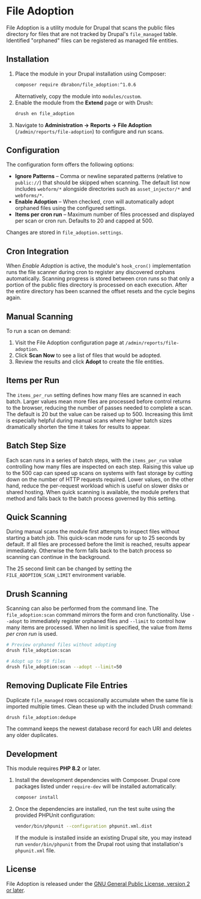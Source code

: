 # File Adoption

File Adoption is a utility module for Drupal that scans the public files directory
for files that are not tracked by Drupal's `file_managed` table. Identified
"orphaned" files can be registered as managed file entities.

## Installation

1. Place the module in your Drupal installation using Composer:
   ```bash
   composer require dbrabon/file_adoption:^1.0.6
   ```
   Alternatively, copy the module into `modules/custom`.
2. Enable the module from the **Extend** page or with Drush:
   ```bash
   drush en file_adoption
   ```
3. Navigate to **Administration → Reports → File Adoption** (`/admin/reports/file-adoption`)
   to configure and run scans.

## Configuration

The configuration form offers the following options:

- **Ignore Patterns** – Comma or newline separated patterns (relative to
  `public://`) that should be skipped when scanning. The default list now
  includes `webform/*` alongside directories such as `asset_injector/*` and
  `webforms/*`.
- **Enable Adoption** – When checked, cron will automatically adopt orphaned
  files using the configured settings.
- **Items per cron run** – Maximum number of files processed and displayed per
  scan or cron run. Defaults to 20 and capped at 500.

Changes are stored in `file_adoption.settings`.

## Cron Integration

When *Enable Adoption* is active, the module's `hook_cron()` implementation runs
the file scanner during cron to register any discovered orphans automatically.
Scanning progress is stored between cron runs so that only a portion of the
public files directory is processed on each execution. After the entire directory
has been scanned the offset resets and the cycle begins again.

## Manual Scanning

To run a scan on demand:

1. Visit the File Adoption configuration page at `/admin/reports/file-adoption`.
2. Click **Scan Now** to see a list of files that would be adopted.
3. Review the results and click **Adopt** to create the file entities.

## Items per Run

The `items_per_run` setting defines how many files are scanned in each batch.
Larger values mean more files are processed before control returns to the
browser, reducing the number of passes needed to complete a scan. The default is
20 but the value can be raised up to 500. Increasing this limit is especially
helpful during manual scans where higher batch sizes dramatically shorten the
time it takes for results to appear.

## Batch Step Size

Each scan runs in a series of batch steps, with the `items_per_run` value
controlling how many files are inspected on each step. Raising this value up to
the 500 cap can speed up scans on systems with fast storage by cutting down on
the number of HTTP requests required. Lower values, on the other hand, reduce
the per-request workload which is useful on slower disks or shared hosting.
When quick scanning is available, the module prefers that method and falls back to the batch process governed by this setting.

## Quick Scanning

During manual scans the module first attempts to inspect files without starting a batch job. This quick-scan mode runs for up to 25 seconds by default. If all files are processed before the limit is reached, results appear immediately. Otherwise the form falls back to the batch process so scanning can continue in the background.

The 25 second limit can be changed by setting the `FILE_ADOPTION_SCAN_LIMIT` environment variable.


## Drush Scanning

Scanning can also be performed from the command line. The `file_adoption:scan`
command mirrors the form and cron functionality. Use `--adopt` to immediately
register orphaned files and `--limit` to control how many items are processed.
When no limit is specified, the value from *Items per cron run* is used.

```bash
# Preview orphaned files without adopting
drush file_adoption:scan

# Adopt up to 50 files
drush file_adoption:scan --adopt --limit=50
```

## Removing Duplicate File Entries

Duplicate `file_managed` rows occasionally accumulate when the same file is
imported multiple times. Clean these up with the included Drush command:

```bash
drush file_adoption:dedupe
```

The command keeps the newest database record for each URI and deletes any older
duplicates.

## Development

This module requires **PHP 8.2** or later.

1. Install the development dependencies with Composer. Drupal core packages
   listed under `require-dev` will be installed automatically:

   ```bash
   composer install
   ```

2. Once the dependencies are installed, run the test suite using the provided
   PHPUnit configuration:

   ```bash
   vendor/bin/phpunit --configuration phpunit.xml.dist
   ```

   If the module is installed inside an existing Drupal site, you may instead
   run `vendor/bin/phpunit` from the Drupal root using that installation's
   `phpunit.xml` file.


## License

File Adoption is released under the [GNU General Public License, version 2 or later](LICENSE).
